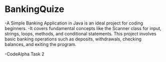 # BankingQuize
-A Simple Banking Application in Java is an ideal project for coding beginners. 
-It covers fundamental concepts like the Scanner class for input, strings, loops, methods, and conditional statements. This project involves basic banking operations such as deposits, withdrawals, checking balances, and exiting the program.

-CodeAlpha Task 2
